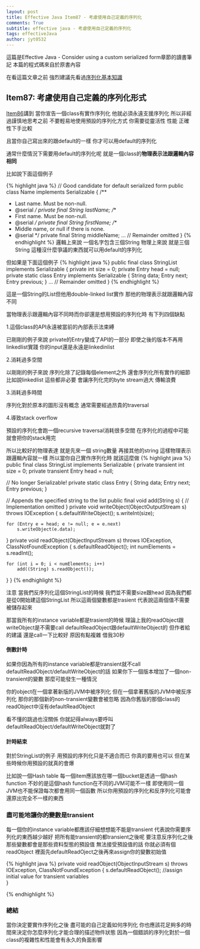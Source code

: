 ```yaml
---
layout: post
title: Effective Java Item87 - 考慮使用自己定義的序列化
comments: True 
subtitle: effective java - 考慮使用自己定義的序列化
tags: effectiveJava
author: jyt0532
---
```

這篇是Effective Java - Consider using a custom serialized form章節的讀書筆記
本篇的程式碼來自於原書內容

在看這篇文章之前 強烈建議先看過[序列化基本知識](/2017/09/27/java-serialization-101/)

## Item87: 考慮使用自己定義的序列化形式

[Item86](/2017/09/29/implement-serializable-judiciously/)講到 當你宣告一個class有實作序列化 他就必須永遠支援序列化
所以非經過謹慎地思考之前 不要輕易地使用預設的序列化方式 你需要從靈活性 性能 正確性下手比較

且當你自己寫出來的跟default的一樣 你才可以用default的序列化

通常什麼情況下需要用default的序列化呢 就是一個class的**物理表示法跟邏輯內容相同**

比如說下面這個例子 

{% highlight java %}
// Good candidate for default serialized form
public class Name implements Serializable {
  /**
  * Last name. Must be non-null.
  * @serial
  */
  private final String lastName;
  /**
  * First name. Must be non-null.
  * @serial
  */
  private final String firstName;
  /**
  * Middle name, or null if there is none.
  * @serial
  */
  private final String middleName;
  ... // Remainder omitted
}
{% endhighlight %}
邏輯上來說 一個名字包含三個String 物理上來說 就是三個String 這種沒什麼爭議的東西就可以用default的序列化

但如果是下面這個例子
{% highlight java %}
public final class StringList implements Serializable {
  private int size = 0;
  private Entry head = null;
  private static class Entry implements Serializable {
    String data;
    Entry next;
    Entry previous;
  }
  ... // Remainder omitted
}
{% endhighlight %}

這是一個String的List但他用double-linked list實作 那他的物理表示就跟邏輯內容不同

當物理表示跟邏輯內容不同時而你卻還是想用預設的序列化時 有下列四個缺點

1.這個class的API永遠被當前的內部表示法束縛

已剛剛的例子來說 private的Entry變成了API的一部分 即使之後的版本不再用linkedlist實踐 你的input還是永遠是linkedinlist

2.消耗過多空間

以剛剛的例子來說 序列化除了記錄每個element之外 還會序列化所有實作的細節比如說linkedlist 這些都非必要 會讓序列化完的byte stream過大 傳輸浪費


3.消耗過多時間

序列化對於原本的圖形沒有概念 通常需要經過昂貴的traversal

4.導致stack overflow

預設的序列化會跑一個recursive traversal消耗很多空間 在序列化的過程中可能就會把你的stack用完 

所以比較好的物理表達 就是先來一個 string數量 再接其他的string 這樣物理表示跟邏輯內容就一樣
所以當你自己實作序列化時 就該這麼做
{% highlight java %}
public final class StringList implements Serializable {
  private transient int size = 0;
  private transient Entry head = null;

  // No longer Serializable!
  private static class Entry {
    String data;
    Entry next;
    Entry previous;
  }

  // Appends the specified string to the list
  public final void add(String s) {
    // Implementation omitted
  }
  private void writeObject(ObjectOutputStream s) throws IOException {
    s.defaultWriteObject();
    s.writeInt(size);

    for (Entry e = head; e != null; e = e.next)
    	s.writeObject(e.data);
  }
  private void readObject(ObjectInputStream s) throws IOException, ClassNotFoundException {
    s.defaultReadObject();
    int numElements = s.readInt();

    for (int i = 0; i < numElements; i++)
    	add((String) s.readObject());
  }
}
{% endhighlight %}

注意 當我們反序列化這個StringList的時候 我們並不需要size跟head 因為我們都是從0開始建這個StringList 所以這兩個變數都是trasient
代表說這兩個值不需要被儲存起來

那當我所有的instance variable都是trasient的時候 理論上我的readObject跟writeObject是不需要call defaultReadObject跟defaultWriteObject的
但作者給的建議 還是call一下比較好 原因有點複雜 借我30秒

#### 倒數計時

如果你因為所有的instance variable都是transient就不call defaultReadObject/defaultWriteObject的話 如果你下一個版本增加了一個non-transient的變數 那麼可能發生一種情況

你的object在一個拿著新版的JVM中被序列化 但在一個拿著舊版的JVM中被反序列化 那你的那個新的non-transient變數會被忽略 因為你舊版的那個class的readObject中沒有defaultReadObject

看不懂的跳過也沒關係 你就記得always要呼叫defaultReadObject/defaultWriteObject就對了

#### 計時結束

對於StringList的例子 用預設的序列化只是不適合而已 你真的要用也可以 但在某些時候你用預設的就真的會爆

比如說一個Hash table 每一個item應該放在哪一個bucket是透過一個hash function 不妙的是這個hash function在不同的JVM可能不一樣 即使用同一個JVM也不能保證每次都會用同一個函數 所以你用預設的序列化和反序列化可能會還原出完全不一樣的東西

### 盡可能地讓你的變數是transient

每一個你的instance variable都應該仔細想想能不能是transient 代表說你需要序列化的東西越少越好 把所有能transient的都transient之後呢 要注意反序列化之後 那些變數都會是那些資料型態的預設值 無法接受預設值的話 你就必須有個readObject 裡面先defaultReadOject之後再來assign你的變數初始值


{% highlight java %}
private void readObject(ObjectInputStream s) throws IOException, ClassNotFoundException {
  s.defaultReadObject();
  //assign initial value for transient variables  
}

{% endhighlight %}
### 總結
當你決定要實作序列化之後 盡可能的自己定義如何序列化 你也應該花足夠多的時間來決定你怎麼序列化才能合理的描述物件狀態 因為一個錯誤的序列化對於一個class的複雜性和性能會有永久的負面影響
